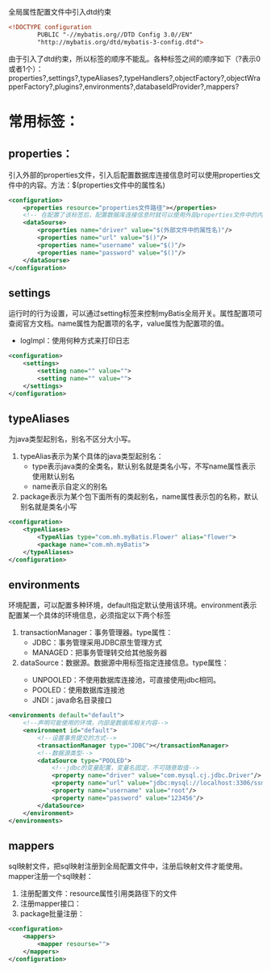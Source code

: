 全局属性配置文件中引入dtd约束
```xml
<!DOCTYPE configuration
        PUBLIC "-//mybatis.org//DTD Config 3.0//EN"
        "http://mybatis.org/dtd/mybatis-3-config.dtd">
```
由于引入了dtd约束，所以标签的顺序不能乱。各种标签之间的顺序如下（?表示0或者1个）：
    properties?,settings?,typeAliases?,typeHandlers?,objectFactory?,objectWrapperFactory?,plugins?,environments?,databaseIdProvider?,mappers?

# 常用标签：
## properties：
引入外部的properties文件，引入后配置数据库连接信息时可以使用properties文件中的内容。方法：$(properties文件中的属性名)
```xml
<configuration>
    <properties resource="properties文件路径"></properties>
    <!-- 在配置了该标签后，配置数据库连接信息时就可以使用外部properties文件中的内容 -->
    <dataSourse>
        <properties name="driver" value="$(外部文件中的属性名)"/>
        <properties name="url" value="$()"/>
        <properties name="username" value="$()"/>
        <properties name="password" value="$()"/>
    </dataSourse>
</configuration>
```


## settings
运行时的行为设置，可以通过setting标签来控制myBatis全局开关。属性配置项可查阅官方文档。name属性为配置项的名字，value属性为配置项的值。
* logImpl：使用何种方式来打印日志
```xml
<configuration>
    <settings>
        <setting name="" value="">
        <setting name="" value="">
    </settings>
</configuration>
```


## typeAliases
为java类型起别名，别名不区分大小写。
1. typeAlias表示为某个具体的java类型起别名：
    * type表示java类的全类名，默认别名就是类名小写，不写name属性表示使用默认别名
    * name表示自定义的别名
2. package表示为某个包下面所有的类起别名，name属性表示包的名称，默认别名就是类名小写
```xml
<configuration>
    <typeAliases>
        <TypeAlias type="com.mh.myBatis.Flower" alias="flower">
        <package name="com.mh.myBatis">
    </typeAliases>
</configuration>
```


## environments
环境配置，可以配置多种环境，default指定默认使用该环境。environment表示配置某一个具体的环境信息，必须指定以下两个标签
1. transactionManager：事务管理器。type属性：
    * JDBC：事务管理采用JDBC原生管理方式
    * MANAGED：把事务管理转交给其他服务器
2. dataSource：数据源。数据源中用<property>标签指定连接信息。type属性：
    * UNPOOLED：不使用数据库连接池，可直接使用jdbc相同。
    * POOLED：使用数据库连接池
    * JNDI：java命名目录接口
```xml
<environments default="default">
    <!--声明可能使用的环境，内部是数据库相关内容-->
    <environment id="default">
        <!--设置事务提交的方式-->
        <transactionManager type="JDBC"></transactionManager>
        <!--数据源类型-->
        <dataSource type="POOLED">
            <!--jdbc的变量配置，变量名固定，不可随意取值-->
            <property name="driver" value="com.mysql.cj.jdbc.Driver"/>
            <property name="url" value="jdbc:mysql://localhost:3306/ssm?serverTimezone=GMT%2B8"/>
            <property name="username" value="root"/>
            <property name="password" value="123456"/>
        </dataSource>
    </environment>
</environments>
```

## mappers 
sql映射文件，把sql映射注册到全局配置文件中，注册后映射文件才能使用。mapper注册一个sql映射：
1. 注册配置文件：resource属性引用类路径下的文件
2. 注册mapper接口：
3. package批量注册：
```xml
<configuration>
    <mappers>
        <mapper resourse="">
    </mappers>
</configuration>
```
